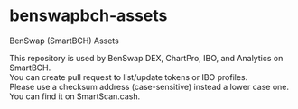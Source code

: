 # benswapbch-assets
BenSwap (SmartBCH) Assets

This repository is used by BenSwap DEX, ChartPro, IBO, and Analytics on SmartBCH.<br/>
You can create pull request to list/update tokens or IBO profiles.<br/>
Please use a checksum address (case-sensitive) instead a lower case one. You can find it on SmartScan.cash.
